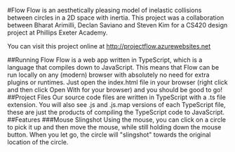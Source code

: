 #Flow
Flow is an aesthetically pleasing model of inelastic collisions between circles in a 2D space with inertia. This project was a collaboration between Bharat Arimilli, Declan Saviano and Steven Kim for a CS420 design project at Phillips Exeter Academy.

You can visit this project online at http://projectflow.azurewebsites.net

##Running Flow 
Flow is a web app written in TypeScript, which is a language that compiles down to JavaScript. This means that Flow can be run locally on any (modern) browser with absolutely no need for extra plugins or runtimes. Just open the index.html file in your browser (right click and then click Open With for your browser) and you should be good to go!
##Project Files
Our source code files are written in TypeScript with a .ts file extension. You will also see .js and .js.map versions of each TypeScript file, these are just the products of compiling the TypeScript code to JavaScript.
##Features
###Mouse Slingshot
Using the mouse, you can click on a circle to pick it up and then move the mouse, while still holding down the mouse button. When you let go, the circle will "slingshot" towards the original location of the circle.
